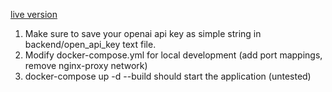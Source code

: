 [live version](https://shutupgpt.janczechowski.com)
1. Make sure to save your openai api key as simple string in backend/open_api_key text file.
2. Modify docker-compose.yml for local development (add port mappings, remove nginx-proxy network)
3. docker-compose up -d --build should start the application (untested)
